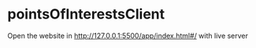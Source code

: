 # pointsOfInterestsClient

Open the website in http://127.0.0.1:5500/app/index.html#/ with live server
